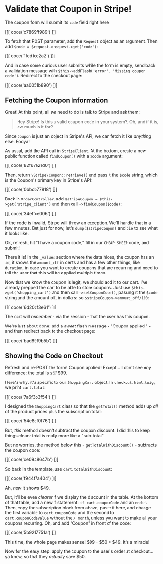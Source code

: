 # Validate that Coupon in Stripe!

The coupon form will submit its `code` field right here:

[[[ code('c7869ff989') ]]]

To fetch that POST parameter, add the `Request` object as an argument. Then add
`$code = $request->request->get('code')`:

[[[ code('1fcd1ec2a2') ]]]

And in case some curious user submits while the form is empty, send back a validation
message with `$this->addFlash('error', 'Missing coupon code')`. Redirect to the checkout
page:

[[[ code('aa0051b890') ]]]

## Fetching the Coupon Information

Great! At this point, all *we* need to do is talk to Stripe and ask them:

> Hey Stripe! Is this a valid coupon code in your system?. Oh, and if it is,
  ow much is it for?

Since `Coupon` is just an object in Stripe's API, we can fetch it like *anything*
else. Booya!

As usual, add the API call in `StripeClient`. At the bottom, create a new public
function called `findCoupon()` with a `$code` argument:

[[[ code('82f67e21d0') ]]]

Then, return `\Stripe\Coupon::retrieve()` and pass it the `$code` string, which
is the Coupon's primary key in Stripe's API:

[[[ code('0bbcb77818') ]]]

Back in `OrderController`, add `$stripeCoupon = $this->get('stripe_client')` and
then call `->findCoupon($code)`:

[[[ code('34effce006') ]]]

If the code is invalid, Stripe will throw an exception. We'll handle that in a few
minutes. But just for now, let's `dump($stripeCoupon)` and `die` to see what it
looks like.

Ok, refresh, hit "I have a coupon code," fill in our `CHEAP_SHEEP` code, and submit!

There it is! In the `_values` section where the data hides, the coupon has an `id`,
it shows the `amount_off` in cents and has a few other things, like `duration`, in
case you want to create coupons that are recurring and need to tell the user that
this will be applied multiple times.

Now that we know the coupon is legit, we should add it to our cart. I've already
prepped the cart to be able to store coupons. Just use
`$this->get('shopping_cart')` and then call `->setCouponCode()`, passing it the
`$code` string and the amount off, in dollars: so `$stripeCoupon->amount_off/100`:

[[[ code('6d20cf3e61') ]]]

The cart will *remember* - via the session - that the user has this coupon.

We're *just* about done: add a *sweet* flash message - "Coupon applied!" - and then
redirect back to the checkout page:

[[[ code('bad89f9b5b') ]]]

## Showing the Code on Checkout

Refresh and re-POST the form! Coupon applied! Except... I don't see *any* difference:
the total is *still* $99.

Here's why: it's specific to our `ShoppingCart` object. In `checkout.html.twig`,
we print `cart.total`:

[[[ code('7a6f3b3f54') ]]]

I designed the `ShoppingCart` class so that the `getTotal()` method adds up *all*
of the product prices plus the subscription total:

[[[ code('54e8cf0f76') ]]]

But, *this* method doesn't subtract the coupon discount. I did this to keep things
clean: total is really more like a "sub-total".

But no worries, the method below this - `getTotalWithDiscount()` - subtracts the
coupon code:

[[[ code('ce0948647b') ]]]

So back in the template, use `cart.totalWithDiscount`:

[[[ code('f944f7a404') ]]]

Ah, *now* it shows $49.

But, it'll be even *clearer* if we display the discount in the table. At the bottom
of that table, add a new if statement: `if cart.couponCode` and an `endif`. Then, copy
the subscription block from above, paste it here, and change the first variable to
`cart.couponCode` and the second to `cart.couponCodeValue` without the `/ month`,
unless you want to make all your coupons recurring. Oh, and add "Coupon" in front
of the code:

[[[ code('5b9217751a') ]]]

This time, the whole page makes sense! $99 - $50 = $49. It's a miracle!

Now for the easy step: apply the coupon to the user's order at checkout... ya know,
so that they *actually* save $50.
